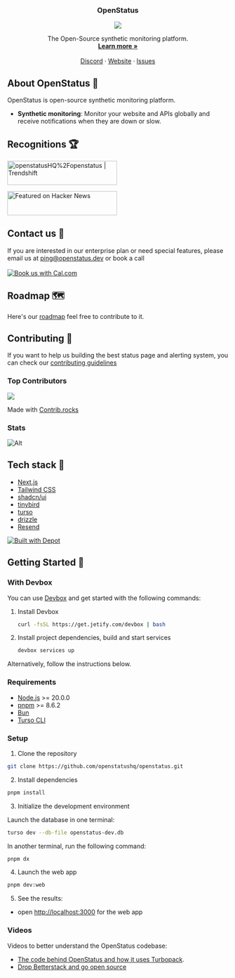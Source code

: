<p align="center" style="margin-top: 120px">

  <h3 align="center">OpenStatus</h3>

  <p align="center">
  <a href="https://status.openstatus.dev">
  <img src='https://status.openstatus.dev/badge'>
  </a>
  </p>

  <p align="center">The Open-Source synthetic monitoring platform.
    <br />
    <a href="https://www.openstatus.dev"><strong>Learn more »</strong></a>
    <br />
    <br />
    <a href="https://www.openstatus.dev/discord">Discord</a>
    ·
    <a href="https://www.openstatus.dev">Website</a>
    ·
    <a href="https://github.com/openstatushq/openstatus/issues">Issues</a>
  </p>
</p>

## About OpenStatus 🏓

OpenStatus is open-source synthetic monitoring platform.

- **Synthetic monitoring**: Monitor your website and APIs globally and receive
  notifications when they are down or slow.

## Recognitions 🏆

<a href="https://trendshift.io/repositories/1780" target="_blank"><img src="https://trendshift.io/api/badge/repositories/1780" alt="openstatusHQ%2Fopenstatus | Trendshift" style="width: 250px; height: 55px;" width="250" height="55"/></a>

<a href="https://news.ycombinator.com/item?id=37740870">
  <img
    alt="Featured on Hacker News"
    src="https://hackerbadge.now.sh/api?id=37740870"
    style="width: 250px; height: 55px;" width="250" height="55"
  />
</a>

## Contact us 💌

If you are interested in our enterprise plan or need special features, please
email us at [ping@openstatus.dev](mailto:ping@openstatus.dev) or book a
call<br/><br/>
<a href="https://cal.com/team/openstatus/30min"><img alt="Book us with Cal.com" src="https://cal.com/book-with-cal-dark.svg" /></a>

## Roadmap 🗺️

Here's our [roadmap](https://openstatus.productlane.com/roadmap) feel free to
contribute to it.

## Contributing 🤝

If you want to help us building the best status page and alerting system, you
can check our
[contributing guidelines](https://github.com/openstatusHQ/openstatus/blob/main/CONTRIBUTING.MD)

### Top Contributors

<a href="https://github.com/openstatushq/openstatus/graphs/contributors">
  <img src="https://contrib.rocks/image?repo=openstatushq/openstatus" />
</a>

Made with [Contrib.rocks](https://contrib.rocks)

### Stats

![Alt](https://repobeats.axiom.co/api/embed/180eee159c0128f683a30f15f51ac35bdbd9fa44.svg "Repobeats analytics image")

## Tech stack 🥞

- [Next.js](https://nextjs.org/)
- [Tailwind CSS](https://tailwindcss.com/)
- [shadcn/ui](https://ui.shadcn.com/)
- [tinybird](https://tinybird.co/?ref=openstatus.dev)
- [turso](https://turso.tech/)
- [drizzle](https://orm.drizzle.team/)
- [Resend](https://resend.com/)

[![Built with Depot](https://depot.dev/badges/built-with-depot.svg)](https://depot.dev/?utm_source=Opource=OpenStatus)

## Getting Started 🚀

### With Devbox

You can use [Devbox](https://www.jetify.com/devbox/) and get started with the following commands:

1. Install Devbox
    ```sh
    curl -fsSL https://get.jetify.com/devbox | bash
    ```
2. Install project dependencies, build and start services
    ```sh
    devbox services up
    ```

Alternatively, follow the instructions below.

### Requirements

- [Node.js](https://nodejs.org/en/) >= 20.0.0
- [pnpm](https://pnpm.io/) >= 8.6.2
- [Bun](https://bun.sh/)
- [Turso CLI](https://docs.turso.tech/quickstart)

### Setup

1. Clone the repository

```sh
git clone https://github.com/openstatushq/openstatus.git
```

2. Install dependencies

```sh
pnpm install
```

3. Initialize the development environment

Launch the database in one terminal:

```sh
turso dev --db-file openstatus-dev.db
```

In another terminal, run the following command:

```sh
pnpm dx
```

4. Launch the web app

```sh
pnpm dev:web
```

5. See the results:

- open [http://localhost:3000](http://localhost:3000) for the web app

### Videos

Videos to better understand the OpenStatus codebase:

- [The code behind OpenStatus and how it uses Turbopack](https://youtube.com/watch?v=PYfSJATE8v8).
- [Drop Betterstack and go open source](https://www.youtube.com/watch?v=PKag0USy3eQ)
